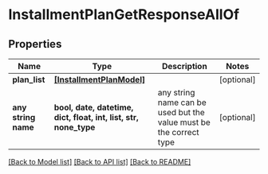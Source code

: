# InstallmentPlanGetResponseAllOf


## Properties
Name | Type | Description | Notes
------------ | ------------- | ------------- | -------------
**plan_list** | [**[InstallmentPlanModel]**](InstallmentPlanModel.md) |  | [optional] 
**any string name** | **bool, date, datetime, dict, float, int, list, str, none_type** | any string name can be used but the value must be the correct type | [optional]

[[Back to Model list]](../README.md#documentation-for-models) [[Back to API list]](../README.md#documentation-for-api-endpoints) [[Back to README]](../README.md)


